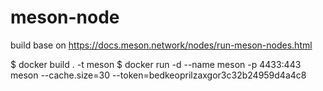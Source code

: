 # meson-node

build base on https://docs.meson.network/nodes/run-meson-nodes.html

$ docker build . -t meson
$ docker run -d --name meson -p 4433:443 meson --cache.size=30 --token=bedkeoprilzaxgor3c32b24959d4a4c8 
